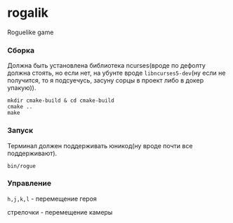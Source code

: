 # rogalik
Roguelike game

### Сборка
Должна быть установлена библиотека ncurses(вроде по дефолту должна стоять, но если нет, на убунте вроде `libncurses5-dev`(ну если не получится, то я подсуечусь, засуну сорцы в проект либо в докер упакую)).
```
mkdir cmake-build & cd cmake-build
cmake ..
make
```

### Запуск
Терминал должен поддерживать юникод(ну вроде почти все поддерживают).
```
bin/rogue
```

### Управление
`h,j,k,l` - перемещение героя

стрелочки - перемещение камеры

